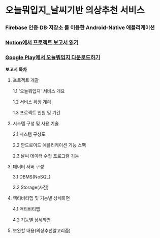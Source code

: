 # 오늘뭐입지_날씨기반 의상추천 서비스

### Firebase 인증·DB·저장소 를 이용한 Android-Native 애플리케이션



### [Notion에서 프로젝트 보고서 읽기](https://www.notion.so/_-Android-Native-Firebase-DB-3ef05fc5f57a43ac91220c98228287eb)

### [Google Play에서 오늘뭐입지 다운로드하기](https://play.google.com/store/apps/details?id=com.hyunro.wtwt)





**보고서 목차**

1. 프로젝트 개괄

   1.1 '오늘뭐입지' 서비스 개요

   1.2 서비스 확장 계획

   1.3 프로젝트 인원 및 기간

   

2. 시스템 구성 및 사용 기술

   2.1 시스템 구성도

   2.2 안드로이드 애플리케이션 기능 스펙

   2.3 날씨 데이터 수집 프로그램 기능

   

3. 데이터 서버 구성

   3.1 DBMS(NoSQL)

   3.2 Storage(사진)

   

4. 액티비티맵 및 기능별 상세화면

   4.1 액티비티맵

   4.2 기능별 상세화면

   

5. 보완할 내용(의상추천알고리즘)







